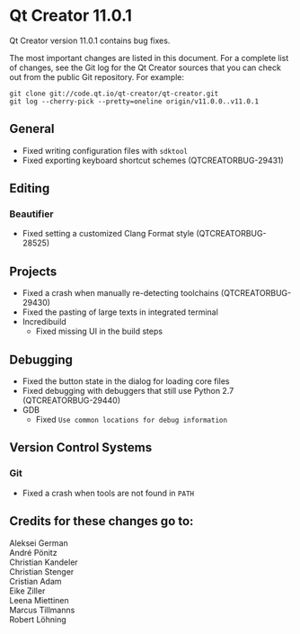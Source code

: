 Qt Creator 11.0.1
=================

Qt Creator version 11.0.1 contains bug fixes.

The most important changes are listed in this document. For a complete list of
changes, see the Git log for the Qt Creator sources that you can check out from
the public Git repository. For example:

    git clone git://code.qt.io/qt-creator/qt-creator.git
    git log --cherry-pick --pretty=oneline origin/v11.0.0..v11.0.1

General
-------

* Fixed writing configuration files with `sdktool`
* Fixed exporting keyboard shortcut schemes
  (QTCREATORBUG-29431)

Editing
-------

### Beautifier

* Fixed setting a customized Clang Format style
  (QTCREATORBUG-28525)

Projects
--------

* Fixed a crash when manually re-detecting toolchains
  (QTCREATORBUG-29430)
* Fixed the pasting of large texts in integrated terminal
* Incredibuild
    * Fixed missing UI in the build steps

Debugging
---------

* Fixed the button state in the dialog for loading core files
* Fixed debugging with debuggers that still use Python 2.7
  (QTCREATORBUG-29440)
* GDB
    * Fixed `Use common locations for debug information`

Version Control Systems
-----------------------

### Git

* Fixed a crash when tools are not found in `PATH`

Credits for these changes go to:
--------------------------------
Aleksei German  
André Pönitz  
Christian Kandeler  
Christian Stenger  
Cristian Adam  
Eike Ziller  
Leena Miettinen  
Marcus Tillmanns  
Robert Löhning  
